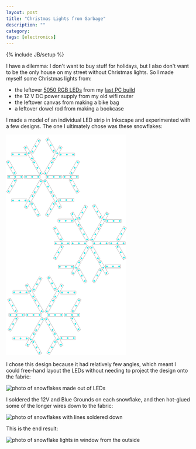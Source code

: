 ```yaml
---
layout: post
title: "Christmas Lights from Garbage"
description: ""
category: 
tags: [electronics]
---
```

{% include JB/setup %}

I have a dilemma: I don't want to buy stuff for holidays, but I also don't want to be the only house on my street without Christmas lights. So I made myself some Christmas lights from:

 - the leftover [5050 RGB LEDs](https://www.amazon.com/econoLED-Flexible-Multi-colors-Non-waterproof-Changing/dp/B006LW2NJM) from my [last PC build](https://twitter.com/femion/status/903655137230585856)
 - the 12 V DC power supply from my old wifi router
 - the leftover canvas from making a bike bag
 - a leftover dowel rod from making a bookcase

I made a model of an individual LED strip in Inkscape and experimented with a few designs. The one I ultimately chose was these snowflakes:

![snowflakes made out of LEDs vector](https://raw.githubusercontent.com/CatherineH/CatherineH.github.io/master/_posts/images/christmas_garbage/layout.png)

I chose this design because it had relatively few angles, which meant I could free-hand layout the LEDs without needing to project the design onto the fabric:

![photo of snowflakes made out of LEDs](https://raw.githubusercontent.com/CatherineH/CatherineH.github.io/master/_posts/images/christmas_garbage/freehand_place.png)
 
I soldered the 12V and Blue Grounds on each snowflake, and then hot-glued some of the longer wires down to the fabric:

![photo of snowflakes with lines soldered down](https://raw.githubusercontent.com/CatherineH/CatherineH.github.io/master/_posts/images/christmas_garbage/soldering_step.png)

This is the end result:

![photo of snowflake lights in window from the outside](https://raw.githubusercontent.com/CatherineH/CatherineH.github.io/master/_posts/images/christmas_garbage/finished.png)






